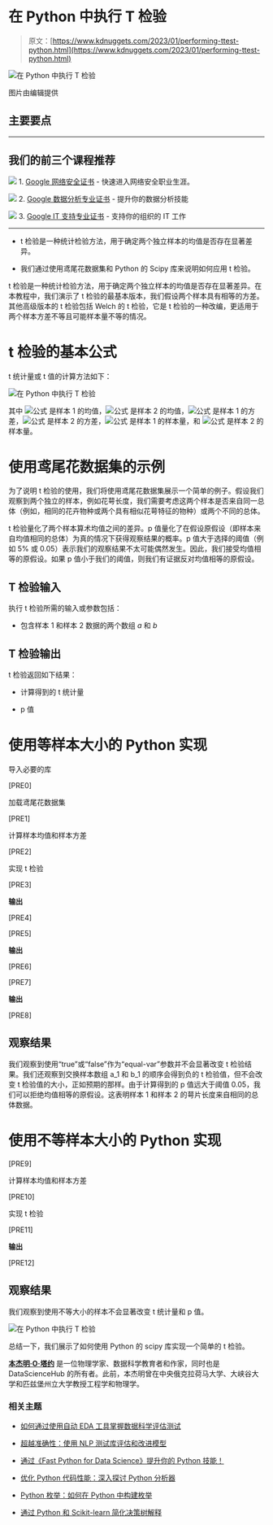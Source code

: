 # 在 Python 中执行 T 检验

> 原文：[https://www.kdnuggets.com/2023/01/performing-ttest-python.html](https://www.kdnuggets.com/2023/01/performing-ttest-python.html)

![在 Python 中执行 T 检验](../Images/3ca1e7b8c32364c694374acd4135372a.png)

图片由编辑提供

## 主要要点

* * *

## 我们的前三个课程推荐

![](../Images/0244c01ba9267c002ef39d4907e0b8fb.png) 1\. [Google 网络安全证书](https://www.kdnuggets.com/google-cybersecurity) - 快速进入网络安全职业生涯。

![](../Images/e225c49c3c91745821c8c0368bf04711.png) 2\. [Google 数据分析专业证书](https://www.kdnuggets.com/google-data-analytics) - 提升你的数据分析技能

![](../Images/0244c01ba9267c002ef39d4907e0b8fb.png) 3\. [Google IT 支持专业证书](https://www.kdnuggets.com/google-itsupport) - 支持你的组织的 IT 工作

* * *

+   t 检验是一种统计检验方法，用于确定两个独立样本的均值是否存在显著差异。

+   我们通过使用鸢尾花数据集和 Python 的 Scipy 库来说明如何应用 t 检验。

t 检验是一种统计检验方法，用于确定两个独立样本的均值是否存在显著差异。在本教程中，我们演示了 t 检验的最基本版本，我们假设两个样本具有相等的方差。其他高级版本的 t 检验包括 Welch 的 t 检验，它是 t 检验的一种改编，更适用于两个样本方差不等且可能样本量不等的情况。

# t 检验的基本公式

t 统计量或 t 值的计算方法如下：

![在 Python 中执行 T 检验](../Images/53a3b06be1f03347b4d6b878ce8b63a2.png)

其中 ![公式](../Images/9251a7b9652929122a830d1907a8035c.png) 是样本 1 的均值，![公式](../Images/54cd35dc543894b32b5df03500b8fd4d.png) 是样本 2 的均值，![公式](../Images/fc383e1e73062945c8a8cedd1bfa8e44.png) 是样本 1 的方差，![公式](../Images/68dad44d35c824dbe0e908f31827721c.png) 是样本 2 的方差，![公式](../Images/4dc03704aac32bccf9cceffd86a41714.png) 是样本 1 的样本量，和 ![公式](../Images/19b4eaa769cb990a0a403cb856277b46.png) 是样本 2 的样本量。

# 使用鸢尾花数据集的示例

为了说明 t 检验的使用，我们将使用鸢尾花数据集展示一个简单的例子。假设我们观察到两个独立的样本，例如花萼长度，我们需要考虑这两个样本是否来自同一总体（例如，相同的花卉物种或两个具有相似花萼特征的物种）或两个不同的总体。

t 检验量化了两个样本算术均值之间的差异。p 值量化了在假设原假设（即样本来自均值相同的总体）为真的情况下获得观察结果的概率。p 值大于选择的阈值（例如 5% 或 0.05）表示我们的观察结果不太可能偶然发生。因此，我们接受均值相等的原假设。如果 p 值小于我们的阈值，则我们有证据反对均值相等的原假设。

## T 检验输入

执行 t 检验所需的输入或参数包括：

+   包含样本 1 和样本 2 数据的两个数组 *a* 和 *b*

## T 检验输出

t 检验返回如下结果：

+   计算得到的 t 统计量

+   p 值

# 使用等样本大小的 Python 实现

导入必要的库

[PRE0]

加载鸢尾花数据集

[PRE1]

计算样本均值和样本方差

[PRE2]

实现 t 检验

[PRE3]

**输出**

[PRE4]

[PRE5]

**输出**

[PRE6]

[PRE7]

**输出**

[PRE8]

## 观察结果

我们观察到使用“true”或“false”作为“equal-var”参数并不会显著改变 t 检验结果。我们还观察到交换样本数组 a_1 和 b_1 的顺序会得到负的 t 检验值，但不会改变 t 检验值的大小，正如预期的那样。由于计算得到的 p 值远大于阈值 0.05，我们可以拒绝均值相等的原假设。这表明样本 1 和样本 2 的萼片长度来自相同的总体数据。

# 使用不等样本大小的 Python 实现

[PRE9]

计算样本均值和样本方差

[PRE10]

实现 t 检验

[PRE11]

**输出**

[PRE12]

## 观察结果

我们观察到使用不等大小的样本不会显著改变 t 统计量和 p 值。

![在 Python 中执行 T 检验](../Images/d2312557b695d3ecd1b4b5a99cbbf967.png)

总结一下，我们展示了如何使用 Python 的 scipy 库实现一个简单的 t 检验。

**[本杰明·O·塔约](https://www.linkedin.com/in/benjamin-o-tayo-ph-d-a2717511/)** 是一位物理学家、数据科学教育者和作家，同时也是 DataScienceHub 的所有者。此前，本杰明曾在中央俄克拉荷马大学、大峡谷大学和匹兹堡州立大学教授工程学和物理学。

### 相关主题

+   [如何通过使用自动 EDA 工具掌握数据科学评估测试](https://www.kdnuggets.com/2022/04/ace-data-science-assessment-test-automatic-eda-tools.html)

+   [超越准确性：使用 NLP 测试库评估和改进模型](https://www.kdnuggets.com/2023/04/john-snow-beyond-accuracy-nlp-test-library.html)

+   [通过《Fast Python for Data Science》提升你的 Python 技能！](https://www.kdnuggets.com/2022/06/manning-step-python-game-fast-python-data-science.html)

+   [优化 Python 代码性能：深入探讨 Python 分析器](https://www.kdnuggets.com/2023/02/optimizing-python-code-performance-deep-dive-python-profilers.html)

+   [Python 枚举：如何在 Python 中构建枚举](https://www.kdnuggets.com/python-enum-how-to-build-enumerations-in-python)

+   [通过 Python 和 Scikit-learn 简化决策树解释](https://www.kdnuggets.com/2017/05/simplifying-decision-tree-interpretation-decision-rules-python.html)
